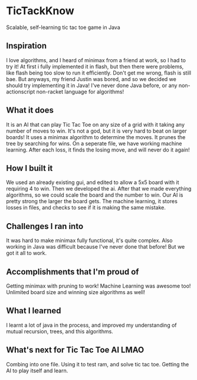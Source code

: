 # TicTackKnow
Scalable, self-learning tic tac toe game in Java

## Inspiration
I love algorithms, and I heard of minimax from a friend at work, so I had to try it! At first i fully implemented it in flash, but then there were problems, like flash being too slow to run it efficiently. Don't get me wrong, flash is still bae. But anyways, my friend Justin was bored, and so we decided we should try implementing it in Java! I've never done Java before, or any non-actionscript non-racket language for algorithms!

## What it does
It is an AI that can play Tic Tac Toe on any size of a grid with it taking any number of moves to win. It's not a god, but it is very hard to beat on larger boards! It uses a minimax algorithm to determine the moves. It prunes the tree by searching for wins. On a seperate file, we have working machine learning. After each loss, it finds the losing move, and will never do it again!

## How I built it
We used an already existing gui, and edited to allow a 5x5 board with it requiring 4 to win. Then we developed the ai. After that we made everything algorithms, so we could scale the board and the number to win. Our AI is pretty strong the larger the board gets. The machine learning, it stores losses in files, and checks to see if it is making the same mistake.

## Challenges I ran into
It was hard to make minimax fully functional, it's quite complex. Also working in Java was difficult because I've never done that before! But we got it all to work.

## Accomplishments that I'm proud of
Getting minimax with pruning to work! Machine Learning was awesome too! Unlimited board size and winning size algorithms as well!

## What I learned
I learnt a lot of java in the process, and improved my understanding of mutual recursion, trees, and this algorithms.

## What's next for Tic Tac Toe AI LMAO
Combing into one file. Using it to test ram, and solve tic tac toe. Getting the AI to play itself and learn.
